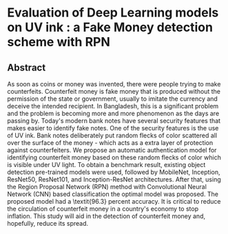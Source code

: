 # Evaluation of Deep Learning models on UV ink : a Fake Money detection scheme with RPN
## Abstract
As soon as coins or money was invented, there were people trying to make counterfeits. Counterfeit money is fake money that is produced without the permission of the state or government, usually to imitate the currency and deceive the intended recipient. In Bangladesh, this is a significant problem and the problem is becoming more and more phenomenon as the days are passing by. Today's modern bank notes have several security features that makes easier to identify fake notes. One of the security features is the use of UV ink. Bank notes deliberately put random flecks of color scattered all over the surface of the money - which acts as a extra layer of protection against counterfeiters.  We propose an automatic authentication model for identifying counterfeit money based on these random flecks of color which is visible under UV light. To obtain a benchmark result, existing object detection pre-trained models were used, followed by MobileNet, Inception, ResNet50, ResNet101, and Inception-ResNet architectures. After that, using the Region Proposal Network (RPN) method with Convolutional Neural Network (CNN) based classification the optimal model was proposed. The proposed model had a \textit{96.3} percent accuracy. It is critical to reduce the circulation of counterfeit money in a country's economy to stop inflation. This study will aid in the detection of counterfeit money and, hopefully, reduce its spread.
